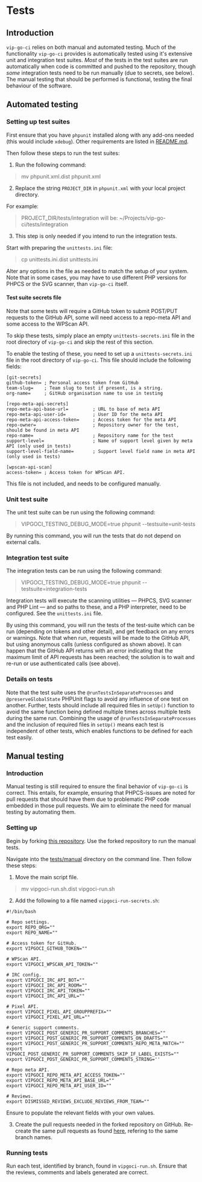 # Tests

## Introduction 

`vip-go-ci` relies on both manual and automated testing. Much of the functionality `vip-go-ci` provides is automatically tested using it's extensive unit and integration test suites. _Most_ of the tests in the test suites are run automatically when code is committed and pushed to the repository, though _some_ integration tests need to be run manually (due to secrets, see below). The manual testing that should be performed is functional, testing the final behaviour of the software. 

## Automated testing

### Setting up test suites

First ensure that you have `phpunit` installed along with any add-ons needed (this would include `xdebug`). Other requirements are listed in [README.md](README.md#system-requirements).

Then follow these steps to run the test suites:

1) Run the following command:
> mv phpunit.xml.dist phpunit.xml

2) Replace the string `PROJECT_DIR` in `phpunit.xml` with your local project directory.

For example:
> <directory>PROJECT_DIR/tests/integration</directory>
will be:
> <directory>~/Projects/vip-go-ci/tests/integration</directory>

3) This step is only needed if you intend to run the integration tests. 

Start with preparing the `unittests.ini` file:

> cp unittests.ini.dist unittests.ini

Alter any options in the file as needed to match the setup of your system. Note that in some cases, you may have to use different PHP versions for PHPCS or the SVG scanner, than `vip-go-ci` itself.

#### Test suite secrets file

Note that some tests will require a GitHub token to submit POST/PUT requests to the GitHub API, some will need access to a repo-meta API and some access to the WPScan API. 

To skip these tests, simply place an empty `unittests-secrets.ini` file in the root directory of `vip-go-ci` and skip the rest of this section. 

To enable the testing of these, you need to set up a `unittests-secrets.ini` file in the root directory of `vip-go-ci`. This file should include the following fields:

```
[git-secrets]
github-token= ; Personal access token from GitHub
team-slug=    ; Team slug to test if present, is a string.
org-name=     ; GitHub organisation name to use in testing

[repo-meta-api-secrets]
repo-meta-api-base-url=         ; URL to base of meta API
repo-meta-api-user-id=          ; User ID for the meta API
repo-meta-api-access-token=     ; Access token for the meta API
repo-owner=                     ; Repository owner for the test, should be found in meta API
repo-name=                      ; Repository name for the test
support-level=                  ; Name of support level given by meta API (only used in tests)
support-level-field-name=       ; Support level field name in meta API (only used in tests)

[wpscan-api-scan]
access-token= ; Access token for WPScan API.
```

This file is not included, and needs to be configured manually.

### Unit test suite

The unit test suite can be run using the following command:

> VIPGOCI_TESTING_DEBUG_MODE=true phpunit --testsuite=unit-tests

By running this command, you will run the tests that do not depend on external calls. 

### Integration test suite

The integration tests can be run using the following command:

> VIPGOCI_TESTING_DEBUG_MODE=true phpunit --testsuite=integration-tests

Integration tests will execute the scanning utilities — PHPCS, SVG scanner and PHP Lint — and so paths to these, and a PHP interpreter, need to be configured. See the `unittests.ini` file.

By using this command, you will run the tests of the test-suite which can be run (depending on tokens and other detail), and get feedback on any errors or warnings. Note that when run, requests will be made to the GitHub API, but using anonymous calls (unless configured as shown above). It can happen that the GitHub API returns with an error indicating that the maximum limit of API requests has been reached; the solution is to wait and re-run or use authenticated calls (see above). 

### Details on tests

Note that the test suite uses the `@runTestsInSeparateProcesses` and `@preserveGlobalState` PHPUnit flags to avoid any influence of one test on another. Further, tests should include all required files in `setUp()` function to avoid the same function being defined multiple times across multiple tests during the same run. Combining the usage of `@runTestsInSeparateProcesses` and the inclusion of required files in `setUp()` means each test is independent of other tests, which enables functions to be defined for each test easily.

## Manual testing

### Introduction

Manual testing is still required to ensure the final behavior of `vip-go-ci` is correct. This entails, for example, ensuring that PHPCS-issues are noted for pull requests that should have them due to problematic PHP code embedded in those pull requests.  We aim to eliminate the need for manual testing by automating them.

### Setting up

Begin by forking [this repository](https://github.com/gudmdharalds-a8c/vip-go-ci-manual-testing). Use the forked repository to run the manual tests.

Navigate into the [tests/manual](tests/manual) directory on the command line. Then follow these steps:

1) Move the main script file.
> mv vipgoci-run.sh.dist vipgoci-run.sh

2) Add the following to a file named `vipgoci-run-secrets.sh`:

```
#!/bin/bash

# Repo settings.
export REPO_ORG=""
export REPO_NAME=""

# Access token for GitHub.
export VIPGOCI_GITHUB_TOKEN=""

# WPScan API.
export VIPGOCI_WPSCAN_API_TOKEN=""

# IRC config.
export VIPGOCI_IRC_API_BOT=""
export VIPGOCI_IRC_API_ROOM=""
export VIPGOCI_IRC_API_TOKEN=""
export VIPGOCI_IRC_API_URL=""

# Pixel API.
export VIPGOCI_PIXEL_API_GROUPPREFIX=""
export VIPGOCI_PIXEL_API_URL=""

# Generic support comments.
export VIPGOCI_POST_GENERIC_PR_SUPPORT_COMMENTS_BRANCHES=""
export VIPGOCI_POST_GENERIC_PR_SUPPORT_COMMENTS_ON_DRAFTS=""
export VIPGOCI_POST_GENERIC_PR_SUPPORT_COMMENTS_REPO_META_MATCH=""
export VIPGOCI_POST_GENERIC_PR_SUPPORT_COMMENTS_SKIP_IF_LABEL_EXISTS=""
export VIPGOCI_POST_GENERIC_PR_SUPPORT_COMMENTS_STRING=''

# Repo meta API.
export VIPGOCI_REPO_META_API_ACCESS_TOKEN=""
export VIPGOCI_REPO_META_API_BASE_URL=""
export VIPGOCI_REPO_META_API_USER_ID=""

# Reviews.
export DISMISSED_REVIEWS_EXCLUDE_REVIEWS_FROM_TEAM=""
```

Ensure to populate the relevant fields with your own values.

3) Create the pull requests needed in the forked repository on GitHub. Re-create the same pull requests as found [here](https://github.com/gudmdharalds-a8c/vip-go-ci-manual-testing/pulls), refering to the same branch names.

### Running tests

Run each test, identified by branch, found in `vipgoci-run.sh`. Ensure that the reviews, comments and labels generated are correct.

